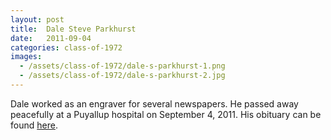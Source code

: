 ```yaml
---
layout: post
title:  Dale Steve Parkhurst
date:   2011-09-04
categories: class-of-1972
images:
  - /assets/class-of-1972/dale-s-parkhurst-1.png
  - /assets/class-of-1972/dale-s-parkhurst-2.jpg
---
```

Dale worked as an engraver for several newspapers.  He passed away peacefully at a Puyallup hospital on September 4, 2011.  His obituary can be found [here](http://tinyurl.com/po4f7n8).
